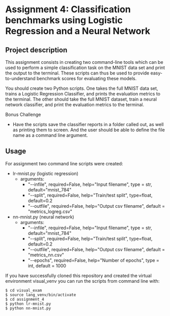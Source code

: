 # Assignment 4: Classification benchmarks using Logistic Regression and a Neural Network

## Project description 
This assignment consists in creating two command-line tools which can be used to perform a simple classification task on the MNIST data set and print the output to the terminal. These scripts can thus be used to provide easy-to-understand benchmark scores for evaluating these models.

You should create two Python scripts. One takes the full MNIST data set, trains a Logistic Regression Classifier, and prints the evaluation metrics to the terminal. The other should take the full MNIST dataset, train a neural network classifier, and print the evaluation metrics to the terminal.

Bonus Challenge
* Have the scripts save the classifier reports in a folder called out, as well as printing them to screen. And the user should be able to define the file name as a command line argument.


## Usage

For assignment two command line scripts were created:
* lr-mnist.py (logistic regression)
    * arguments:
        * "--infile", required=False, help="Input filename", type = str, default="mnist_784"
        * "--split", required=False, help="Train/test split", type=float, default=0.2
        * "--outfile", required=False, help="Output csv filename", default = "metrics_logreg.csv"
* nn-mnist.py (neural network)
    * arguments:
        * "--infile", required=False, help="Input filename", type = str, default="mnist_784"
        * "--split", required=False, help="Train/test split", type=float, default=0.2
        * "--outfile", required=False, help="Output csv filename", default = "metrics_nn.csv"
        *  "--epochs", required=False, help="Number of epochs", type = int, default = 1000

If you have successfully cloned this repository and created the virtual environment visual_venv you can run the scripts from command line with:

```
$ cd visual_exam
$ source lang_venv/bin/activate
$ cd assignment_4
$ python lr-mnist.py
$ python nn-mnist.py
```

